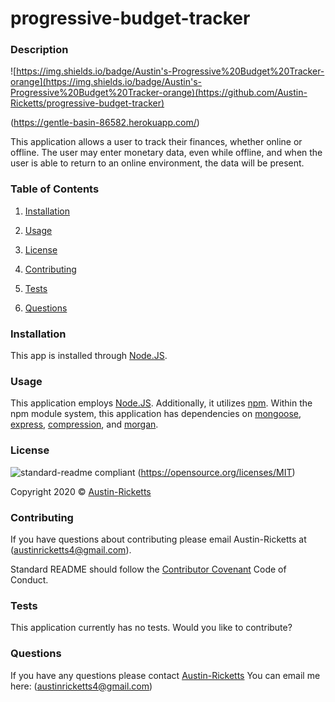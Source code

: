 # progressive-budget-tracker

### Description
![https://img.shields.io/badge/Austin's-Progressive%20Budget%20Tracker-orange](https://img.shields.io/badge/Austin's-Progressive%20Budget%20Tracker-orange)(https://github.com/Austin-Ricketts/progressive-budget-tracker)

(https://gentle-basin-86582.herokuapp.com/)

This application allows a user to track their finances, whether online or offline. The user may enter monetary data, even while offline, and when the user is able to return to an online environment, the data will be present.

### Table of Contents 

1. [Installation](#installation)

2. [Usage](#usage)

3. [License](#license)

4. [Contributing](#contributing)

5. [Tests](#tests)

6. [Questions](#questions)

### Installation

This app is installed through [Node.JS](https://nodejs.org/en/).

### Usage

This application employs [Node.JS](https://nodejs.org/en/). Additionally, it utilizes [npm](https://www.npmjs.com/). Within the npm module system, this application has dependencies on [mongoose](https://www.npmjs.com/package/mongoose), [express](https://www.npmjs.com/package/express), [compression](https://www.npmjs.com/package/compression), and [morgan](https://www.npmjs.com/package/morgan).

### License

![standard-readme compliant](https://img.shields.io/badge/License-MIT-yellow.svg)
(https://opensource.org/licenses/MIT)

Copyright 2020 © [Austin-Ricketts](https://github.com/Austin-Ricketts/readme-generator)

### Contributing

If you have questions about contributing please email Austin-Ricketts at (austinricketts4@gmail.com).

Standard README should follow the [Contributor Covenant](https://www.contributor-covenant.org/version/1/3/0/code-of-conduct/) Code of Conduct.

### Tests

This application currently has no tests. Would you like to contribute?

### Questions

If you have any questions please contact [Austin-Ricketts](https://github.com/Austin-Ricketts)
You can email me here: (austinricketts4@gmail.com)